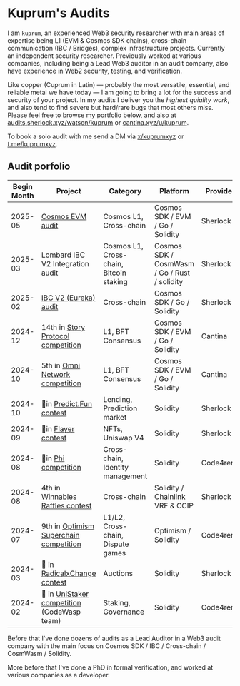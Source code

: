 # Kuprum's Audits

I am `kuprum`, an experienced Web3 security researcher with main areas of expertise being L1 (EVM & Cosmos SDK chains), cross-chain communication (IBC / Bridges), complex infrastructure projects. Currently an independent security researcher. Previously worked at various companies, including being a Lead Web3 auditor in an audit company, also have experience in Web2 security, testing, and verification.

Like copper (Cuprum in Latin) — probably the most versatile, essential, and reliable metal we have today — I am going to bring a lot for the success and security of your project. In my audits I deliver you the _highest quiality work_, and also tend to find severe but hard/rare bugs that most others miss. Please feel free to browse my portfolio below, and also at [audits.sherlock.xyz/watson/kuprum](https://audits.sherlock.xyz/watson/kuprum) or [cantina.xyz/u/kuprum](https://cantina.xyz/u/kuprum). 

To book a solo audit with me send a DM via [x/kuprumxyz](https://x.com/kuprumxyz) or [t.me/kuprumxyz](https://t.me/kuprumxyz).

## Audit porfolio

| Begin Month | Project | Category  | Platform | Provider |
| -------- | ------- | -------- | ------- | ------- |
| 2025-05 | [Cosmos EVM audit](https://github.com/cosmos/evm/blob/main/docs/audits/sherlock_2025_07_28_final.pdf) | Cosmos L1, Cross-chain | Cosmos SDK / EVM / Go / Solidity | Sherlock |
| 2025-03 | Lombard IBC V2 Integration audit | Cosmos L1, Cross-chain, Bitcoin staking | Cosmos SDK / CosmWasm / Go / Rust / solidity | Sherlock |
| 2025-02 | [IBC V2 (Eureka) audit](https://github.com/cosmos/ibc-go/blob/main/docs/audits/IBC-v2/IBC-v2-April-2025-Collaborative-Audit-Report.pdf) | Cross-chain | Cosmos SDK / Go / Solidity | Sherlock |
| 2024-12 | 14th in [Story Protocol competition](https://cantina.xyz/competitions/0561defa-eeb2-4a74-8884-5d7a873afa58/leaderboard) | L1, BFT Consensus | Cosmos SDK / EVM / Go / Solidity | Cantina |
| 2024-10 | 5th in [Omni Network competition](https://cantina.xyz/competitions/d139882b-2d3a-49ac-9849-9dccef584090/leaderboard) | L1, BFT Consensus | Cosmos SDK / EVM / Go / Solidity | Cantina |
| 2024-10 | 🥈in [Predict.Fun contest](https://audits.sherlock.xyz/contests/561?filter=results) | Lending, Prediction market | Solidity | Sherlock |
| 2024-09 | 🥇in [Flayer contest](https://audits.sherlock.xyz/contests/468?filter=results) | NFTs, Uniswap V4 | Solidity | Sherlock |
| 2024-08 | 🥉in [Phi competition](https://code4rena.com/audits/2024-08-phi) | Cross-chain, Identity management | Solidity | Code4rena |
| 2024-08 | 4th in [Winnables Raffles contest](https://audits.sherlock.xyz/contests/516?filter=results) | Cross-chain | Solidity / Chainlink VRF & CCIP | Sherlock |
| 2024-07 | 9th in [Optimism Superchain competition](https://code4rena.com/audits/2024-07-optimism-superchain) | L1/L2, Cross-chain, Dispute games | Optimism / Solidity | Code4rena |
| 2024-03 | 🥉 in [RadicalxChange contest](https://audits.sherlock.xyz/contests/191?filter=results) | Auctions | Solidity | Sherlock |
| 2024-02 | 🥇 in [UniStaker competition](https://code4rena.com/audits/2024-02-unistaker-infrastructure) (CodeWasp team) | Staking, Governance | Solidity | Code4rena |

Before that I've done dozens of audits as a Lead Auditor in a Web3 audit company with the main focus on Cosmos SDK / IBC / Cross-chain / CosmWasm / Solidity.

More before that I've done a PhD in formal verification, and worked at various companies as a developer.
